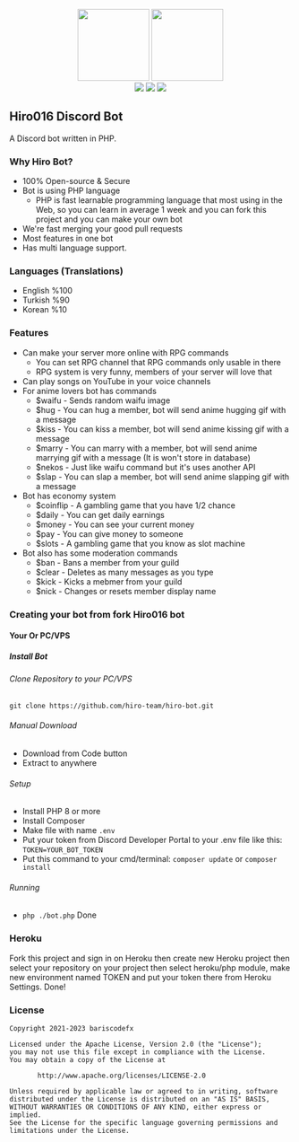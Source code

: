 <p align="center">
       <img src="https://cdn.discordapp.com/icons/1126745648407007374/1199d8b6d49130a7c4bd7cb7f357489e.png" width=128 height=128 />
       <img src="https://github.com/bariscodefxy/Hiro-Discord-Bot/assets/85716242/55194acc-a36b-407f-b921-30b813019422" width=128 height=128 />
       <br>
       <a href="https://discord.gg/VqE5Csqkqu"><img src="https://img.shields.io/discord/1126745648407007374" /></a>
       <a href="https://github.com/hiro-team/hiro-bot/releases/latest"><img src="https://img.shields.io/badge/download-stable-success" /></a>
       <a href="https://discord.com/api/oauth2/authorize?client_id=1074961668074905662&permissions=8&scope=bot"><img src="https://img.shields.io/badge/invite-invite%20bot-success" /></a>
</p>

## Hiro016 Discord Bot
A Discord bot written in PHP.
### Why Hiro Bot?
- 100% Open-source & Secure
- Bot is using PHP language
  - PHP is fast learnable programming language that most using in the Web, so you can learn in average 1 week and you can fork this project and you can make your own bot
- We're fast merging your good pull requests
- Most features in one bot
- Has multi language support.
### Languages (Translations)
- English %100
- Turkish %90
- Korean %10
### Features
- Can make your server more online with RPG commands
  - You can set RPG channel that RPG commands only usable in there
  - RPG system is very funny, members of your server will love that
- Can play songs on YouTube in your voice channels
- For anime lovers bot has commands
  - $waifu - Sends random waifu image
  - $hug - You can hug a member, bot will send anime hugging gif with a message
  - $kiss - You can kiss a member, bot will send anime kissing gif with a message
  - $marry - You can marry with a member, bot will send anime marrying gif with a message (It is won't store in database)
  - $nekos - Just like waifu command but it's uses another API
  - $slap - You can slap a member, bot will send anime slapping gif with a message
- Bot has economy system
  - $coinflip - A gambling game that you have 1/2 chance
  - $daily - You can get daily earnings
  - $money - You can see your current money
  - $pay - You can give money to someone
  - $slots - A gambling game that you know as slot machine
- Bot also has some moderation commands
  - $ban - Bans a member from your guild
  - $clear - Deletes as many messages as you type
  - $kick - Kicks a mebmer from your guild
  - $nick - Changes or resets member display name

### Creating your bot from fork Hiro016 bot
#### Your Or PC/VPS
##### Install Bot
###### Clone Repository to your PC/VPS
```
git clone https://github.com/hiro-team/hiro-bot.git
```
###### Manual Download
- Download from Code button
- Extract to anywhere
###### Setup
- Install PHP 8 or more
- Install Composer
- Make file with name `.env`
- Put your token from Discord Developer Portal 
to your .env file like this: `TOKEN=YOUR_BOT_TOKEN`
- Put this command to your cmd/terminal: `composer update` or `composer install`
###### Running
- `php ./bot.php`
Done

### Heroku
Fork this project and sign in on Heroku then create new
Heroku project then select your repository on your project
then select heroku/php module, make new environment named TOKEN and
put your token there from Heroku Settings.
Done!

### License
```
Copyright 2021-2023 bariscodefx

Licensed under the Apache License, Version 2.0 (the "License");
you may not use this file except in compliance with the License.
You may obtain a copy of the License at

       http://www.apache.org/licenses/LICENSE-2.0

Unless required by applicable law or agreed to in writing, software
distributed under the License is distributed on an "AS IS" BASIS,
WITHOUT WARRANTIES OR CONDITIONS OF ANY KIND, either express or implied.
See the License for the specific language governing permissions and
limitations under the License.
```
